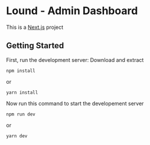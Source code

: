 # Lound - Admin Dashboard

This is a [Next.js](https://nextjs.org/) project

## Getting Started

First, run the development server:
Download and extract

```
npm install
```

or

```
yarn install
```

Now run this command to start the developement server

```
npm run dev
```

or

```
yarn dev
```

